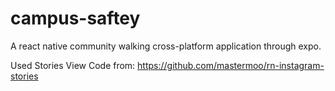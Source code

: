 # campus-saftey
A react native community walking cross-platform application through expo.

Used Stories View Code from: https://github.com/mastermoo/rn-instagram-stories
